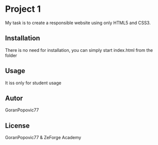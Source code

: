# Project 1

My task is to create a responsible website using only HTML5 and CSS3.

## Installation

There is no need for installation, you can simply start index.html from the folder

## Usage

It iss only for student usage

## Autor
GoranPopovic77

## License
GoranPopovic77 & ZeForge Academy
